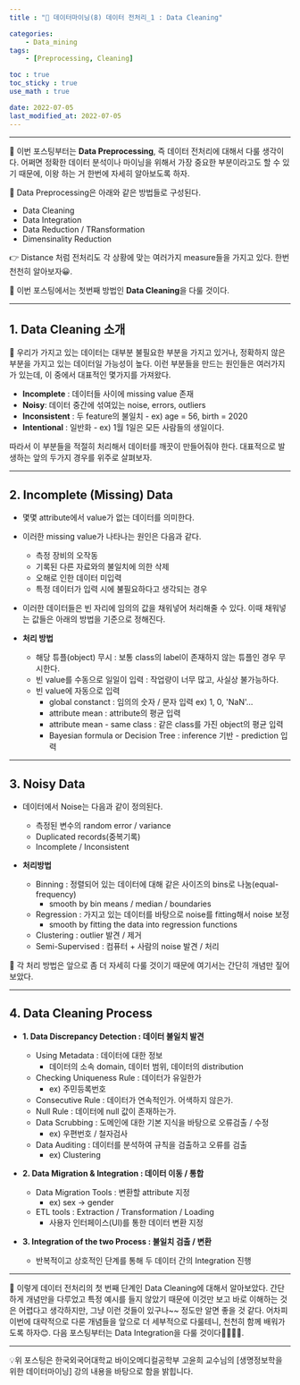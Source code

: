 ```yaml
---
title : "🧩 데이터마이닝(8) 데이터 전처리_1 : Data Cleaning"

categories:
    - Data_mining
tags:
    - [Preprocessing, Cleaning]

toc : true
toc_sticky : true 
use_math : true  

date: 2022-07-05
last_modified_at: 2022-07-05 
---  
```

* * *  

🧩 이번 포스팅부터는 <b><a>Data Preprocessing</a></b>, 즉 데이터 전처리에 대해서 다룰 생각이다. 어쩌면 정확한 데이터 분석이나 마이닝을 위해서 가장 중요한 부분이라고도 할 수 있기 때문에, 이왕 하는 거 한번에 자세히 알아보도록 하자.  

🧩 Data Preprocessing은 아래와 같은 방법들로 구성된다.  
- Data Cleaning  
- Data Integration  
- Data Reduction / TRansformation  
- Dimensinality Reduction  

👉 Distance 처럼 전처리도 각 상황에 맞는 여러가지 measure들을 가지고 있다. 한번 천천히 알아보자😀.  

🧩 이번 포스팅에서는 첫번째 방법인 <b><a>Data Cleaning</a></b>을 다룰 것이다.  

* * *
## 1. Data Cleaning 소개  

🧩 우리가 가지고 있는 데이터는 대부분 불필요한 부분을 가지고 있거나, 정확하지 않은 부분을 가지고 있는 데이터일 가능성이 높다.  이런 부분들을 만드는 원인들은 여러가지가 있는데, 이 중에서 대표적인 몇가지를 가져왔다.  

- <b>Incomplete</b> : 데이터들 사이에 <a>missing value</a> 존재  
- <b>Noisy</b>: 데이터 중간에 섞여있는 <a>noise, errors, outliers</a>  
- <b>Inconsistent</b> : 두 feature의 <a>불일치</a> - ex) age = 56, birth = 2020    
- <b>Intentional</b> : <a>일반화</a> - ex) 1월 1일은 모든 사람들의 생일이다.  

따라서 이 부분들을 적절히 처리해서 데이터를 깨끗이 만들어줘야 한다. 대표적으로 발생하는 앞의 두가지 경우를 위주로 살펴보자.  

* * *
## 2. Incomplete (Missing) Data  

- 몇몇 attribute에서 value가 없는 데이터를 의미한다.  
- 이러한 missing value가 나타나는 원인은 다음과 같다.  
    - 측정 장비의 오작동  
    - 기록된 다른 자료와의 불일치에 의한 삭제  
    - 오해로 인한 데이터 미입력  
    - 특정 데이터가 입력 시에 불필요하다고 생각되는 경우<br>  

- 이러한 데이터들은 빈 자리에 임의의 값을 채워넣어 처리해줄 수 있다. 이때 채워넣는 값들은 아래의 방법을 기준으로 정해진다.<br>  


- <b>처리 방법</b>  
    - 해당 튜플(object) <a>무시</a> : 보통 class의 label이 존재하지 않는 튜플인 경우 무시한다.  
    - 빈 value를 <a>수동으로 일일이 입력</a> : 작업량이 너무 많고, 사실상 불가능하다.  
    - 빈 value에 <a>자동으로 입력</a>  
        - global constanct : 임의의 숫자 / 문자 입력 ex) 1, 0, 'NaN'...  
        - attribute mean : attribute의 평균 입력  
        - attribute mean - same class : 같은 class를 가진 object의 평균 입력  
        - Bayesian formula or Decision Tree : inference 기반 - prediction 입력  

* * *  
## 3. Noisy Data  

- 데이터에서 <a>Noise</a>는 다음과 같이 정의된다.  
    - 측정된 변수의 random error / variance  
    - Duplicated records(중복기록)  
    - Incomplete / Inconsistent<br>  

- <b>처리방법</b>  
    - <a>Binning</a> : 정렬되어 있는 데이터에 대해 같은 사이즈의 bins로 나눔(equal-frequency)  
        - smooth by bin means / median / boundaries  
    - <a>Regression</a> : 가지고 있는 데이터를 바탕으로 noise를 fitting해서 noise 보정  
        - smooth by fitting the data into regression functions  
    - <a>Clustering</a> : outlier 발견 / 제거  
    - Semi-Supervised : 컴퓨터 + 사람의 noise 발견 / 처리  

🧩 각 처리 방법은 앞으로 좀 더 자세히 다룰 것이기 때문에 여기서는 간단히 개념만 짚어보았다.  


* * *  
## 4. Data Cleaning Process  

- <b>1. Data Discrepancy Detection : 데이터 불일치 발견</b>  
    - <a>Using Metadata</a> : 데이터에 대한 정보  
        - 데이터의 소속 domain, 데이터 범위, 데이터의 distribution  
    - <a>Checking Uniqueness Rule</a> : 데이터가 유일한가  
        - ex) 주민등록번호  
    - <a>Consecutive Rule</a> : 데이터가 연속적인가. 어색하지 않은가.  
    - <a>Null Rule</a> : 데이터에 null 값이 존재하는가.  
    - <a>Data Scrubbing</a> : 도메인에 대한 기본 지식을 바탕으로 오류검출 / 수정  
        - ex) 우편번호 / 철자검사  
    - <a>Data Auditing</a> : 데이터를 분석하여 규칙을 검출하고 오류를 검출  
        - ex) Clustering<br>  


- <b>2. Data Migration & Integration : 데이터 이동 / 통합</b>  
    - <a>Data Migration Tools</a> : 변환할 attribute 지정  
        - ex) sex $\rightarrow$ gender  
    - <a>ETL tools : Extraction / Transformation / Loading</a>  
        - 사용자 인터페이스(UI)를 통한 데이터 변환 지정<br>  

- <b>3. Integration of the two Process : 불일치 검출 / 변환</b>  
    - 반복적이고 상호적인 단계를 통해 두 데이터 간의 Integration 진행   

* * *  
🧩 이렇게 데이터 전처리의 첫 번째 단계인 Data Cleaning에 대해서 알아보았다. 간단하게 개념만을 다루었고 특정 예시를 들지 않았기 때문에 이것만 보고 바로 이해하는 것은 어렵다고 생각하지만, 그냥 이런 것들이 있구나~~ 정도만 알면 좋을 것 같다. 어차피 이번에 대략적으로 다룬 개념들을 앞으로 더 세부적으로 다룰테니, 천천히 함께 배워가도록 하자😊. 다음 포스팅부터는 Data Integration을 다룰 것이다🏃‍♂️🏃‍♂️.  

* * *  

<div style="text-align: left">💡위 포스팅은 한국외국어대학교 바이오메디컬공학부 고윤희 교수님의 [생명정보학을 위한 데이터마이닝] 강의 내용을 바탕으로 함을 밝힙니다.</div>
